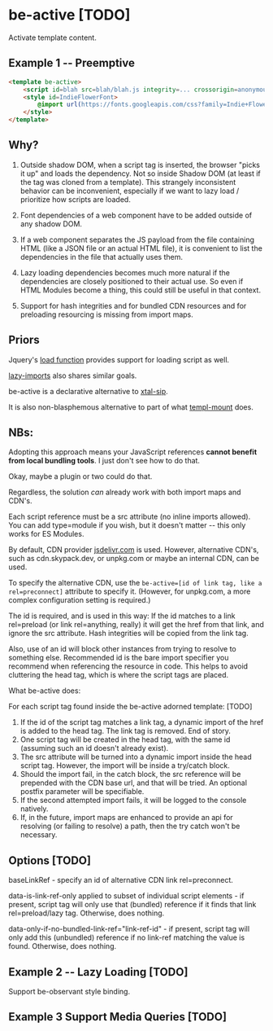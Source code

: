 # be-active [TODO]

Activate template content.

## Example 1 -- Preemptive

```html
<template be-active>
    <script id=blah src=blah/blah.js integrity=... crossorigin=anonymous></script>
    <style id=IndieFlowerFont>
        @import url(https://fonts.googleapis.com/css?family=Indie+Flower);
    </style>
</template>
```

## Why?  

1.  Outside shadow DOM, when a script tag is inserted, the browser "picks it up" and loads the dependency.  Not so inside Shadow DOM (at least if the tag was cloned from a template).  This strangely inconsistent behavior can be inconvenient, especially if we want to lazy load / prioritize how scripts are loaded.

2.  Font dependencies of a web component have to be added outside of any shadow DOM.

3.  If a web component separates the JS payload from the file containing HTML (like a JSON file or an actual HTML file), it is convenient to list the dependencies in the file that actually uses them.

4.  Lazy loading dependencies becomes much more natural if the dependencies are closely positioned to their actual use.  So even if HTML Modules become a thing, this could still be useful in that context.  

5.  Support for hash integrities and for bundled CDN resources and for preloading resourcing is missing from import maps.

## Priors

Jquery's [load function](https://api.jquery.com/load/) provides support for loading script as well.

[lazy-imports](https://github.com/Polymer/lazy-imports) also shares similar goals.

be-active is a declarative alternative to [xtal-sip](https://github.com/bahrus/xtal-sip).

It is also non-blasphemous alternative to part of what [templ-mount](https://github.com/bahrus/templ-mount) does.


## **NBs:** 

Adopting this approach means your JavaScript references **cannot benefit from local bundling tools**.  I just don't see how to do that.  

Okay, maybe a plugin or two could do that.

Regardless, the solution *can* already work with both import maps and CDN's.

Each script reference must be a src attribute (no inline imports allowed).  You can add type=module if you wish, but it doesn't matter -- this only works for ES Modules.

By default, CDN provider [jsdelivr.com](https://www.jsdelivr.com/esm) is used.  However, alternative CDN's, such as cdn.skypack.dev, or unpkg.com or maybe an internal CDN, can be used.

To specify the alternative CDN, use the `be-active=[id of link tag, like a rel=preconnect]` attribute to specify it.  (However, for unpkg.com, a more complex configuration setting is required.)

The id is required, and is used in this way:  If the id matches to a link rel=preload (or link rel=anything, really) it will get the href from that link, and ignore the src attribute. Hash integrities will be copied from the link tag.

Also, use of an id will block other instances from trying to resolve to something else.  Recommended id is the bare import specifier you recommend when referencing the resource in code. This helps to avoid cluttering the head tag, which is where the script tags are placed.

What be-active does:

For each script tag found inside the be-active adorned template: [TODO]

1.  If the id of the script tag matches a link tag, a dynamic import of the href is added to the head tag.  The link tag is removed.  End of story.
2.  One script tag will be created in the head tag, with the same id (assuming such an id doesn't already exist).
2.  The src attribute will be turned into a dynamic import inside the head script tag.  However, the import will be inside a try/catch block.
3.  Should the import fail, in the catch block, the src reference will be prepended with the CDN base url, and that will be tried. An optional postfix parameter will be specifiable.
4.  If the second attempted import fails, it will be logged to the console natively.
5.  If, in the future, import maps are enhanced to provide an api for resolving (or failing to resolve) a path, then the try catch won't be necessary.


## Options [TODO]

baseLinkRef - specify an id of alternative CDN link rel=preconnect.

data-is-link-ref-only applied to subset of individual script elements - if present, script tag will only use that (bundled) reference if it finds that link rel=preload/lazy tag.  Otherwise, does nothing.

data-only-if-no-bundled-link-ref="link-ref-id" - if present, script tag will only add this (unbundled) reference if no link-ref matching the value is found.  Otherwise, does nothing.

## Example 2 -- Lazy Loading [TODO]

Support be-observant style binding.

## Example 3  Support Media Queries [TODO]



